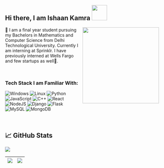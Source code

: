 <!--### Hi there 👋-->

<!--
**ISHAAN1091/ISHAAN1091** is a ✨ _special_ ✨ repository because its `README.md` (this file) appears on your GitHub profile.

Here are some ideas to get you started:

- 🔭 I’m currently working on ...
- 🌱 I’m currently learning ...
- 👯 I’m looking to collaborate on ...
- 🤔 I’m looking for help with ...
- 💬 Ask me about ...
- 📫 How to reach me: ...
- 😄 Pronouns: ...
- ⚡ Fun fact: ...
-->
<h2> Hi there, I am Ishaan Kamra <img src="https://media.giphy.com/media/26Fxy3Iz1ari8oytO/giphy.gif" width="50"></h2>
 <img align='right' src="https://media.giphy.com/media/Yl5VGKskuiKrv6R2pN/giphy.gif" width="250"> 
 
🏫 I am a final year student pursuing my Bachelors in Mathematics and Computer Science from Delhi Technological University.
Currently I am interning at Sprinklr. 
I have previously interned at Wells Fargo and few startups as well🙌.


<br>

### Tech Stack I am Familiar With:
<div class="row">
<img alt="Windows" src="https://img.shields.io/badge/Windows-0078D6?style=for-the-badge&logo=windows&logoColor=white"/>
<img alt="Linux" src="https://img.shields.io/badge/Linux-FCC624?style=for-the-badge&logo=linux&logoColor=black"/>
<img alt="Python" src="https://img.shields.io/badge/python%20-%2314354C.svg?&style=for-the-badge&logo=python&logoColor=white"/>
<img alt="JavaScript" src="https://img.shields.io/badge/javascript%20-%23323330.svg?&style=for-the-badge&logo=javascript&logoColor=%23F7DF1E"/>
<img alt="C++" src="https://img.shields.io/badge/c++%20-%2300599C.svg?&style=for-the-badge&logo=c%2B%2B&ogoColor=white"/>
<img alt="React" src="https://img.shields.io/badge/react%20-%2320232a.svg?&style=for-the-badge&logo=react&logoColor=%2361DAFB"/>
<img alt="NodeJS" src="https://img.shields.io/badge/node.js%20-%2343853D.svg?&style=for-the-badge&logo=node.js&logoColor=white"/>
<img alt="Django" src="https://img.shields.io/badge/Django-092E20?style=for-the-badge&logo=django&logoColor=white"/>
<img alt="Flask" src="https://img.shields.io/badge/Flask-000000?style=for-the-badge&logo=flask&logoColor=white"/>
<img alt="MySQL" src="https://img.shields.io/badge/MySQL-00000F?style=for-the-badge&logo=mysql&logoColor=white"/>
<img alt="MongoDB" src="https://img.shields.io/badge/MongoDB-4EA94B?style=for-the-badge&logo=mongodb&logoColor=white"/>
</div>
<br /><br/>

## &#x1f4c8; GitHub Stats
![](https://komarev.com/ghpvc/?username=ISHAAN1091)

|<img src="https://github-readme-stats.vercel.app/api?username=ISHAAN1091&&show_icons=true&count_private=true"/>|<img src="https://github-readme-streak-stats.herokuapp.com/?user=ISHAAN1091"/>|
|---|---|
